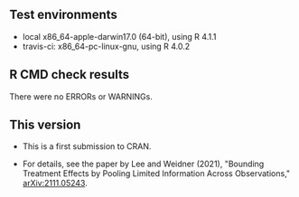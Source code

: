 ## Test environments
* local x86_64-apple-darwin17.0 (64-bit), using R 4.1.1
* travis-ci: x86_64-pc-linux-gnu, using R 4.0.2

## R CMD check results
There were no ERRORs or WARNINGs. 

## This version
* This is a first submission to CRAN.

* For details, see the paper by Lee and Weidner (2021), "Bounding Treatment Effects by Pooling Limited Information Across Observations," <arXiv:2111.05243>.

